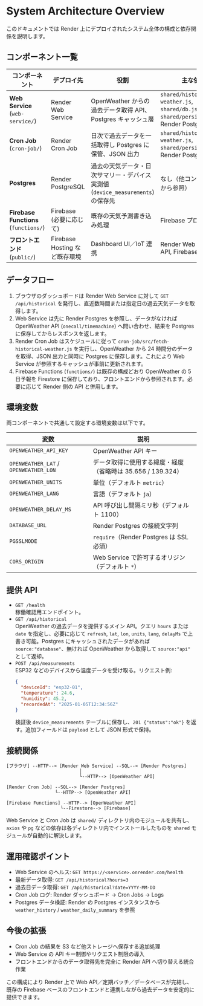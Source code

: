 # System Architecture Overview

このドキュメントでは Render 上にデプロイされたシステム全体の構成と依存関係を説明します。

## コンポーネント一覧

| コンポーネント | デプロイ先 | 役割 | 主な依存 |
| -------------- | ---------- | ---- | -------- |
| **Web Service** (`web-service/`) | Render Web Service | OpenWeather からの過去データ取得 API、Postgres キャッシュ層 | `shared/historical-weather.js`, `shared/db.js`, `shared/persistence.js`, Render Postgres |
| **Cron Job** (`cron-job/`) | Render Cron Job | 日次で過去データを一括取得し Postgres に保管、JSON 出力 | `shared/historical-weather.js`, `shared/persistence.js`, Render Postgres |
| **Postgres** | Render PostgreSQL | 過去の天気データ・日次サマリー・デバイス実測値 (`device_measurements`) の保存先 | なし（他コンポーネントから参照） |
| **Firebase Functions** (`functions/`) | Firebase (必要に応じて) | 既存の天気予測書き込み処理 | Firebase プロジェクト |
| **フロントエンド** (`public/`) | Firebase Hosting など既存環境 | Dashboard UI／IoT 連携 | Render Web Service API, Firebase |

## データフロー

1. ブラウザのダッシュボードは Render Web Service に対して `GET /api/historical` を発行し、直近数時間または指定日の過去天気データを取得します。
2. Web Service は先に Render Postgres を参照し、データがなければ OpenWeather API (`onecall/timemachine`) へ問い合わせ、結果を Postgres に保存してからレスポンスを返します。
3. Render Cron Job はスケジュールに従って `cron-job/src/fetch-historical-weather.js` を実行し、OpenWeather から 24 時間分のデータを取得、JSON 出力と同時に Postgres に保存します。これにより Web Service が参照するキャッシュが事前に更新されます。
4. Firebase Functions (`functions/`) は既存の構成どおり OpenWeather の 5 日予報を Firestore に保存しており、フロントエンドから参照されます。必要に応じて Render 側の API と併用します。

## 環境変数

両コンポーネントで共通して設定する環境変数は以下です。

| 変数 | 説明 |
| ---- | ---- |
| `OPENWEATHER_API_KEY` | OpenWeather API キー |
| `OPENWEATHER_LAT` / `OPENWEATHER_LON` | データ取得に使用する緯度・経度（省略時は 35.656 / 139.324） |
| `OPENWEATHER_UNITS` | 単位（デフォルト `metric`）|
| `OPENWEATHER_LANG` | 言語（デフォルト `ja`）|
| `OPENWEATHER_DELAY_MS` | API 呼び出し間隔ミリ秒（デフォルト 1100）|
| `DATABASE_URL` | Render Postgres の接続文字列 |
| `PGSSLMODE` | `require`（Render Postgres は SSL 必須）|
| `CORS_ORIGIN` | Web Service で許可するオリジン（デフォルト `*`）|

## 提供 API

- `GET /health`  
  稼働確認用エンドポイント。
- `GET /api/historical`  
  OpenWeather の過去データを提供するメイン API。クエリ `hours` または `date` を指定し、必要に応じて `refresh`, `lat`, `lon`, `units`, `lang`, `delayMs` で上書き可能。Postgres にキャッシュされたデータがあれば `source:"database"`、無ければ OpenWeather から取得して `source:"api"` として返却。
- `POST /api/measurements`  
  ESP32 などのデバイスから温度データを受け取る。リクエスト例:
  ```json
  {
    "deviceId": "esp32-01",
    "temperature": 24.6,
    "humidity": 45.2,
    "recordedAt": "2025-01-05T12:34:56Z"
  }
  ```
  検証後 `device_measurements` テーブルに保存し、`201 {"status":"ok"}` を返す。追加フィールドは `payload` として JSON 形式で保持。

## 接続関係

```
[ブラウザ] --HTTP--> [Render Web Service] --SQL--> [Render Postgres]
                           │
                           └--HTTP--> [OpenWeather API]

[Render Cron Job] --SQL--> [Render Postgres]
                  └--HTTP--> [OpenWeather API]

[Firebase Functions] --HTTP--> [OpenWeather API]
                    └--Firestore--> [Firebase]
```

Web Service と Cron Job は `shared/` ディレクトリ内のモジュールを共有し、`axios` や `pg` などの依存は各ディレクトリ内でインストールしたものを `shared` モジュールが自動的に解決します。

## 運用確認ポイント

- Web Service のヘルス: `GET https://<service>.onrender.com/health`
- 最新データ取得: `GET /api/historical?hours=3`
- 過去日データ取得: `GET /api/historical?date=YYYY-MM-DD`
- Cron Job ログ: Render ダッシュボード → Cron Jobs → Logs
- Postgres データ検証: Render の Postgres インスタンスから `weather_history` / `weather_daily_summary` を参照

## 今後の拡張

- Cron Job の結果を S3 など他ストレージへ保存する追加処理
- Web Service の API キー制御やリクエスト制限の導入
- フロントエンドからのデータ取得先を完全に Render API へ切り替える統合作業

この構成により Render 上で Web API／定期バッチ／データベースが完結し、既存の Firebase ベースのフロントエンドと連携しながら過去データを安定的に提供できます。
